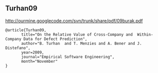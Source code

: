 

## Turhan09 ##
http://ourmine.googlecode.com/svn/trunk/share/pdf/09burak.pdf
```
@article{Turhan09,
       title="On the Relative Value of Cross-Company and  Within-Company Data for Defect Prediction",
       author="B. Turhan  and T. Menzies and A. Bener and J. Distefano",
       year=2009,
       journal="Empirical Software Engineering",
	   month="November"
}
```